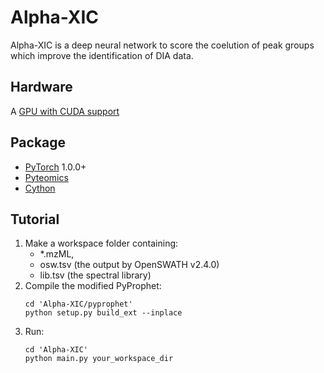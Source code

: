 # Alpha-XIC

Alpha-XIC is a deep neural network to score the coelution of peak groups which improve the identification of DIA data.

## Hardware

A [GPU with CUDA support](https://developer.nvidia.com/cuda-gpus)

## Package

- [PyTorch](https://pytorch.org/get-started/locally/#windows-anaconda) 1.0.0+
- [Pyteomics](https://pyteomics.readthedocs.io/en/latest/)
- [Cython](https://cython.org/)

## Tutorial

1. Make a workspace folder containing: 
    - *.mzML, 
    - osw.tsv (the output by OpenSWATH v2.4.0)
    - lib.tsv (the spectral library)
2. Compile the modified PyProphet:
    ```shell script
    cd 'Alpha-XIC/pyprophet'
    python setup.py build_ext --inplace
    ```
3. Run:
    ```shell script
    cd 'Alpha-XIC'
    python main.py your_workspace_dir
    ```